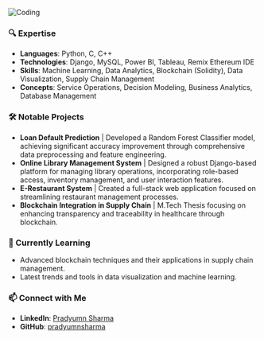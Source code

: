 ![Coding](https://media.giphy.com/media/qgQUggAC3Pfv687qPC/giphy.gif)

### 🔍 Expertise
- **Languages**: Python, C, C++
- **Technologies**: Django, MySQL, Power BI, Tableau, Remix Ethereum IDE
- **Skills**: Machine Learning, Data Analytics, Blockchain (Solidity), Data Visualization, Supply Chain Management
- **Concepts**: Service Operations, Decision Modeling, Business Analytics, Database Management
  
### 🛠️ Notable Projects
- **Loan Default Prediction** | Developed a Random Forest Classifier model, achieving significant accuracy improvement through comprehensive data preprocessing and feature engineering.
- **Online Library Management System** | Designed a robust Django-based platform for managing library operations, incorporating role-based access, inventory management, and user interaction features.
- **E-Restaurant System** | Created a full-stack web application focused on streamlining restaurant management processes.
- **Blockchain Integration in Supply Chain** | M.Tech Thesis focusing on enhancing transparency and traceability in healthcare through blockchain.
  
### 🌱 Currently Learning
- Advanced blockchain techniques and their applications in supply chain management.
- Latest trends and tools in data visualization and machine learning.
  
### 📫 Connect with Me
- **LinkedIn**: [Pradyumn Sharma](your-linkedin-url)
- **GitHub**: [pradyumnsharma](https://github.com/your-github-url)



  
